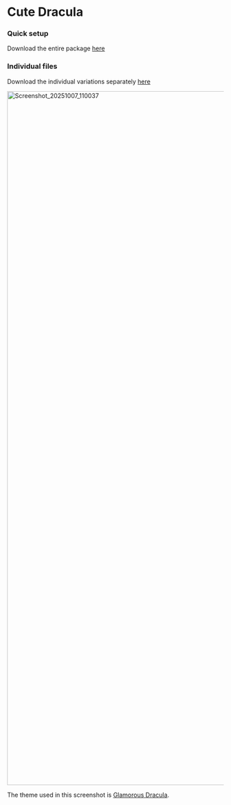 # Cute Dracula


### Quick setup

Download the entire package [here](https://github.com/ShalokShalom/CuteDracula/releases/download/1.0/TTF-Unhinted.tar.gz)

### Individual files

Download the individual variations separately [here](https://github.com/ShalokShalom/CuteDracula/releases/tag/1.0) 




<img width="2171" height="1611" alt="Screenshot_20251007_110037" src="https://github.com/user-attachments/assets/5581a7b9-eb26-4f8f-91bb-b628f8b95f04" />


The theme used in this screenshot is [Glamorous Dracula](https://marketplace.visualstudio.com/items?itemName=shalokshalom.glamorous-dracula).
